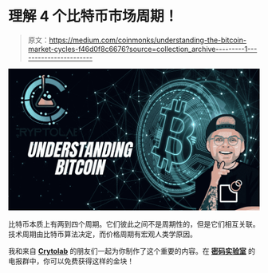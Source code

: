 # 理解 4 个比特币市场周期！

> 原文：<https://medium.com/coinmonks/understanding-the-bitcoin-market-cycles-f46d0f8c6676?source=collection_archive---------1----------------------->

![](img/002fa5d316801912e9e0c7435a8bfc9e.png)

比特币本质上有两到四个周期。它们彼此之间不是周期性的，但是它们相互关联。技术周期由比特币算法决定，而价格周期有宏观人类学原因。

我和来自 [**Crytolab**](https://cryptolabgroup.io/) 的朋友们一起为你制作了这个重要的内容。在 [**密码实验室**](https://cryptolabgroup.io/) 的电报群中，你可以免费获得这样的金块！
